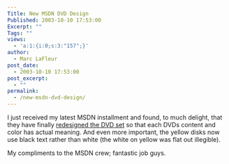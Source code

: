 ```yaml
---
Title: New MSDN DVD Design
Published: 2003-10-10 17:53:00
Excerpt: ""
Tags: ""
views:
  - 'a:1:{i:0;s:3:"157";}'
author:
  - Marc LaFleur
post_date:
  - 2003-10-10 17:53:00
post_excerpt:
  - ""
permalink:
  - /new-msdn-dvd-design/
---
```

<p>I just received my latest MSDN installment and found, to much delight, that they have finally <a target='top' href="http://msdn.microsoft.com/subscriptions/manage/default.asp#first">redesigned the DVD set</a> so that each DVDs content and color has actual meaning. And even more important, the yellow disks now use black text rather than white (the white on yellow was flat out illegible). </p>
<p>My compliments to the MSDN crew; fantastic job guys.</p>